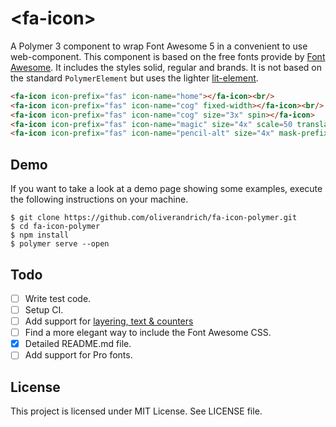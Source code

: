 # \<fa-icon\>

A Polymer 3 component to wrap Font Awesome 5 in a convenient to use web-component. This component is based on the free fonts provide by [Font Awesome](https://fontawesome.com). It includes the styles solid, regular and brands. It is not based on the standard `PolymerElement` but uses the lighter [lit-element](https://github.com/Polymer/lit-element).

```html
<fa-icon icon-prefix="fas" icon-name="home"></fa-icon><br/>
<fa-icon icon-prefix="fas" icon-name="cog" fixed-width></fa-icon><br/>
<fa-icon icon-prefix="fas" icon-name="cog" size="3x" spin></fa-icon>
<fa-icon icon-prefix="fas" icon-name="magic" size="4x" scale=50 translate-y=6></fa-icon>
<fa-icon icon-prefix="fas" icon-name="pencil-alt" size="4x" mask-prefix="fas" mask-name="comment" scale=50 translate-y=-0.5></fa-icon>
```

## Demo

If you want to take a look at a demo page showing some examples, execute the following instructions on your machine.

```
$ git clone https://github.com/oliverandrich/fa-icon-polymer.git
$ cd fa-icon-polymer
$ npm install
$ polymer serve --open
```

## Todo

- [ ] Write test code.
- [ ] Setup CI.
- [ ] Add support for [layering, text & counters](https://fontawesome.com/how-to-use/svg-with-js#layering)
- [ ] Find a more elegant way to include the Font Awesome CSS.
- [X] Detailed README.md file.
- [ ] Add support for Pro fonts.

## License

This project is licensed under MIT License. See LICENSE file.